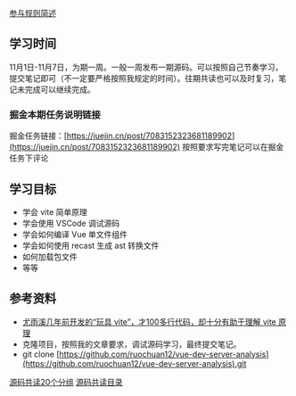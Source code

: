 [参与规则简述](https://www.yuque.com/go/doc/61386952?view=doc_embed)
## 学习时间
11月1日-11月7日，为期一周。一般一周发布一期源码。可以按照自己节奏学习，提交笔记即可（不一定要严格按照我规定的时间）。往期共读也可以及时复习，笔记未完成可以继续完成。

### 掘金本期任务说明链接

掘金任务链接：[https://juejin.cn/post/7083152323681189902](https://juejin.cn/post/7083152323681189902)
按照要求写完笔记可以在掘金任务下评论

## 学习目标

- 学会 vite 简单原理
- 学会使用 VSCode 调试源码
- 学会如何编译 Vue 单文件组件
- 学会如何使用 recast 生成 ast 转换文件
- 如何加载包文件
- 等等
## 参考资料

- [尤雨溪几年前开发的“玩具 vite”，才100多行代码，却十分有助于理解 vite 原理](https://juejin.cn/post/7021306258057592862)
- 克隆项目，按照我的文章要求，调试源码学习，最终提交笔记。
- git clone [https://github.com/ruochuan12/vue-dev-server-analysis](https://github.com/ruochuan12/vue-dev-server-analysis).git

[源码共读20个分组](https://www.yuque.com/go/doc/56866898?view=doc_embed)
[源码共读目录](https://www.yuque.com/go/doc/55657026?view=doc_embed)
